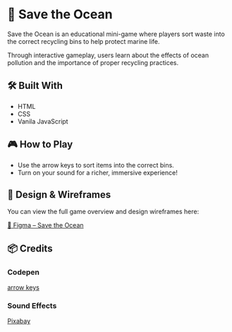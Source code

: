<h1>🌊 Save the Ocean</h1>
<p>Save the Ocean is an educational mini-game where players sort waste into the correct recycling bins to help protect marine life.</p>
<p>Through interactive gameplay, users learn about the effects of ocean pollution and the importance of proper recycling practices.</p>

<h2>🛠️ Built With</h2>
<ul>
  <li>HTML</li>
  <li>CSS</li>
  <li>Vanila JavaScript</li>
</ul>

<h2>🎮 How to Play</h2>
<ul>
  <li>Use the arrow keys to sort items into the correct bins.</li>
  <li>Turn on your sound for a richer, immersive experience!</li>
</ul>

<h2>🎨 Design & Wireframes</h2>
<p>You can view the full game overview and design wireframes here:</p>
<a href="https://www.figma.com/design/yTX2tJ5vOcLrIK5QrGVNgS/Save-the-Ocean?node-id=10-745&t=NY9vYP5nkjRYtuif-1">🔗 Figma – Save the Ocean</a>

<h2>📦 Credits</h2>
<h3>Codepen</h3>
<a href="https://codepen.io/FluidOfInsanity/pen/RKBgPP">arrow keys</a>

<h3>Sound Effects</h3>
<a href="https://pixabay.com">Pixabay</a>
